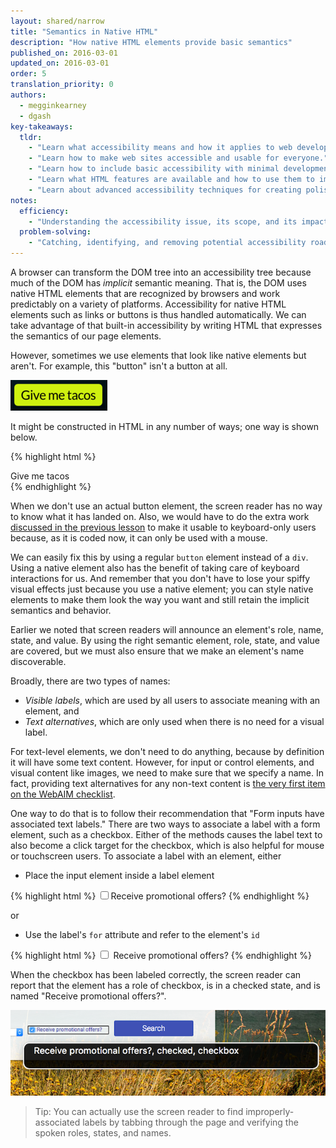 ```yaml
---
layout: shared/narrow
title: "Semantics in Native HTML"
description: "How native HTML elements provide basic semantics"
published_on: 2016-03-01
updated_on: 2016-03-01
order: 5
translation_priority: 0
authors:
  - megginkearney
  - dgash
key-takeaways:
  tldr: 
    - "Learn what accessibility means and how it applies to web development."
    - "Learn how to make web sites accessible and usable for everyone."
    - "Learn how to include basic accessibility with minimal development impace."
    - "Learn what HTML features are available and how to use them to improve accessibility."
    - "Learn about advanced accessibility techniques for creating polished accessibility experiences."
notes:
  efficiency:
    - "Understanding the accessibility issue, its scope, and its impact can make you a better web developer."
  problem-solving:
    - "Catching, identifying, and removing potential accessibility roadblocks before they happen can improve your development process and reduce maintenance requirements."
---
```


A browser can transform the DOM tree into an accessibility tree because much of the DOM has *implicit* semantic meaning. That is, the DOM uses native HTML elements that are recognized by browsers and work predictably on a variety of platforms. Accessibility for native HTML elements such as links or buttons is thus handled automatically. We can take advantage of that built-in accessibility by writing HTML that expresses the semantics of our page elements.

However, sometimes we use elements that look like native elements but aren't. For example, this "button" isn't a button at all.

![a div styled as a button](imgs/tacobutton.png)

It might be constructed in HTML in any number of ways; one way is shown below.

{% highlight html %}
<div class="button-ish">Give me tacos</div>
{% endhighlight %}

When we don't use an actual button element, the screen reader has no way to know what it has landed on. Also, we would have to do the extra work [discussed in the previous lesson](/web/fundamentals/accessibility/02-semantics-builtin/sembuiltin-four) to make it usable to keyboard-only users because, as it is coded now, it can only be used with a mouse.

We can easily fix this by using a regular `button` element instead of a `div`. Using a native element also has the benefit of taking care of keyboard interactions for us. And remember that you don't have to lose your spiffy visual effects just because you use a native element; you can style native elements to make them look the way you want and still retain the implicit semantics and behavior.

Earlier we noted that screen readers will announce an element's role, name, state, and value. By using the right semantic element, role, state, and value are covered, but we must also ensure that we make an element's name discoverable.

Broadly, there are two types of names:

 - *Visible labels*, which are used by all users to associate meaning with an element, and
 - *Text alternatives*, which are only used when there is no need for a visual label.

For text-level elements, we don't need to do anything, because by definition it will have some text content. However, for input or control elements, and visual content like images, we need to make sure that we specify a name. In fact, providing text alternatives for any non-text content is <a href="http://webaim.org/standards/wcag/checklist#g1.1" target="_blank">the very first item on the WebAIM checklist</a>.

One way to do that is to follow their recommendation that "Form inputs have associated text labels." There are two ways to associate a label with a form element, such as a checkbox. Either of the methods causes the label text to also become a click target for the checkbox, which is also helpful for mouse or touchscreen users. To associate a label with an element, either

 - Place the input element inside a label element

{% highlight html %}
<label>
  <input type="checkbox">Receive promotional offers?</input>
</label>
{% endhighlight %}

or

 - Use the label's `for` attribute and refer to the element's `id`

{% highlight html %}
<input id="promo" type="checkbox"></input>
<label for="promo">Receive promotional offers?</label>
{% endhighlight %}

When the checkbox has been labeled correctly, the screen reader can report that the element has a role of checkbox, is in a checked state, and is named "Receive promotional offers?". 

![a properly labeled checkbox](imgs/promo-offers.png)

>Tip: You can actually use the screen reader to find improperly-associated labels by tabbing through the page and verifying the spoken roles, states, and names.


